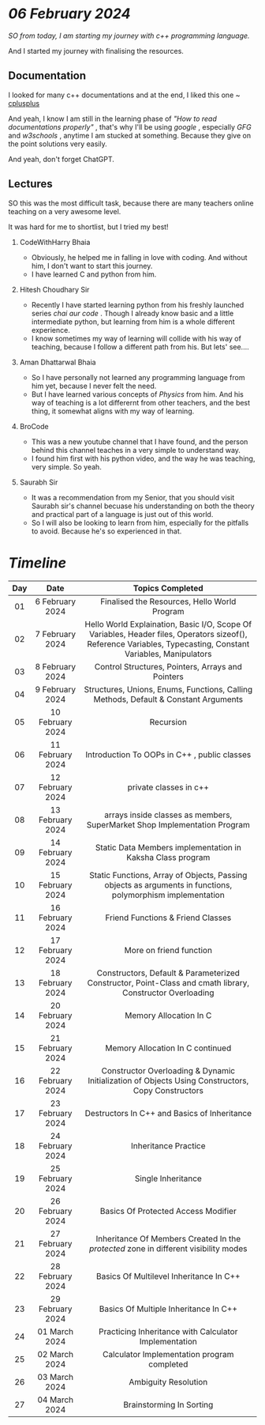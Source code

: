 # *06 February 2024*

*SO from today, I am starting my journey with c++ programming language.*

And I started my journey with finalising the resources.

## Documentation
I looked for many c++ documentations and at the end, I liked this one ~
[cplusplus](https://cplusplus.com/doc/tutorial/program_structure/)

And yeah, I know I am still in the learning phase of *"How to read documentations properly"* , that's why I'll be using *google* , especially *GFG* and *w3schools* , anytime I am stucked at something. Because they give on the point solutions very easily.

And yeah, don't forget ChatGPT.

## Lectures
SO this was the most difficult task, because there are many teachers online teaching on a very awesome level.

It was hard for me to shortlist, but I tried my best!

01. CodeWithHarry Bhaia
    - Obviously, he helped me in falling in love with coding. And without him, I don't want to start this journey.
    - I have learned C and python from him.

02. Hitesh Choudhary Sir
    - Recently I have started learning python from his freshly launched series *chai aur code* . Though I already know basic and a little intermediate python, but learning from him is a whole different experience.
    - I know sometimes my way of learning will collide with his way of teaching, because I follow a different path from his. But lets' see....

03. Aman Dhattarwal Bhaia
    - So I have personally not learned any programming language from him yet, because I never felt the need. 
    - But I have learned various concepts of *Physics* from him. And his way of teaching is a lot differernt from other teachers, and the best thing, it somewhat aligns with my way of learning.

04. BroCode
    - This was a new youtube channel that I have found, and the person behind this channel teaches in a very simple to understand way.
    - I found him first with his python video, and the way he was teaching, very simple. So yeah.

05. Saurabh Sir
    - It was a recommendation from my Senior, that you should visit Saurabh sir's channel becuase his understanding on both the theory and practical part of a language is just out of this world.
    - So I will also be looking to learn from him, especially for the pitfalls to avoid. Because he's so experienced in that.

# *Timeline*

|Day| Date | Topics Completed |
|:-:| :--: | :--------------:|
|01| 6 February 2024 | Finalised the Resources, Hello World Program |
|02| 7 February 2024 | Hello World Explaination, Basic I/O, Scope Of Variables, Header files, Operators sizeof(), Reference Variables, Typecasting, Constant Variables, Manipulators |
|03| 8 February 2024 | Control Structures, Pointers, Arrays and Pointers |
|04| 9 February 2024 | Structures, Unions, Enums, Functions, Calling Methods, Default & Constant Arguments |
|05| 10 February 2024 | Recursion |
|06| 11 February 2024 | Introduction To OOPs in C++ , public classes|
|07| 12 February 2024 | private classes in c++ |
|08| 13 February 2024 | arrays inside classes as members, SuperMarket Shop Implementation Program |
|09| 14 February 2024 | Static Data Members implementation in Kaksha Class program |
|10| 15 February 2024 | Static Functions, Array of Objects, Passing objects as arguments in functions, polymorphism implementation |
|11| 16 February 2024 | Friend Functions & Friend Classes |
|12| 17 February 2024 | More on friend function |
|13| 18 February 2024 | Constructors, Default & Parameterized Constructor, Point-Class and cmath library, Constructor Overloading |
|14| 20 February 2024 | Memory Allocation In C |
|15| 21 February 2024 | Memory Allocation In C continued |
|16| 22 February 2024 | Constructor Overloading & Dynamic Initialization of Objects Using Constructors, Copy Constructors |
|17| 23 February 2024 | Destructors In C++ and Basics of Inheritance |
|18| 24 February 2024 | Inheritance Practice |
|19| 25 February 2024 | Single Inheritance |
|20| 26 February 2024 | Basics Of Protected Access Modifier |
|21| 27 February 2024 | Inheritance Of Members Created In the *protected* zone in different visibility modes |
|22| 28 February 2024 | Basics Of Multilevel Inheritance In C++ |
|23| 29 February 2024 | Basics Of Multiple Inheritance In C++ |
|24| 01 March 2024 | Practicing Inheritance with Calculator Implementation |
|25| 02 March 2024 | Calculator Implementation program completed |
|26| 03 March 2024 | Ambiguity Resolution |
|27| 04 March 2024 | Brainstorming In Sorting |